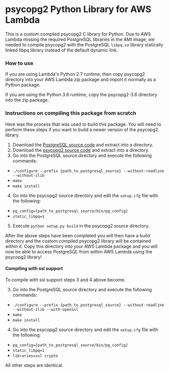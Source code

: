 psycopg2 Python Library for AWS Lambda
======================================

This is a custom compiled psycopg2 C library for Python. Due to AWS Lambda
missing the required PostgreSQL libraries in the AMI image, we needed to
compile psycopg2 with the PostgreSQL `libpq.so` library statically linked
libpq library instead of the default dynamic link.

### How to use

If you are using Lambda's Python 2.7 runtime, then copy psycopg2 directory into your AWS Lambda zip package and import it normally as a Python package.

If you are using the Python 3.6 runtime, copy the psycopg2-3.6 directory into the zip package.

### Instructions on compiling this package from scratch

Here was the process that was used to build this package. You will need to
perform these steps if you want to build a newer version of the psycopg2
library.

1. Download the
  [PostgreSQL source code](https://ftp.postgresql.org/pub/source/v9.4.3/postgresql-9.4.3.tar.gz) and extract into a directory.
2. Download the
  [psycopg2 source code](http://initd.org/psycopg/tarballs/PSYCOPG-2-6/psycopg2-2.6.1.tar.gz) and extract into a directory.
3. Go into the PostgreSQL source directory and execute the following commands:
  - `./configure --prefix {path_to_postgresql_source} --without-readline --without-zlib`
  - `make`
  - `make install`
4. Go into the psycopg2 source directory and edit the `setup.cfg` file with the following:
  - `pg_config={path_to_postgresql_source/bin/pg_config}`
  - `static_libpq=1`
5. Execute `python setup.py build` in the psycopg2 source directory.

After the above steps have been completed you will then have a build directory
and the custom compiled psycopg2 library will be contained within it. Copy this
directory into your AWS Lambda package and you will now be able to access
PostgreSQL from within AWS Lambda using the psycopg2 library!

#### Compiling with ssl support

To compile with ssl support steps 3 and 4 above become.

3. Go into the PostgreSQL source directory and execute the following commands:
  - `./configure --prefix {path_to_postgresql_source} --without-readline --without-zlib --with-openssl`
  - `make`
  - `make install`
4. Go into the psycopg2 source directory and edit the `setup.cfg` file with the following:
  - `pg_config={path_to_postgresql_source/bin/pg_config}`
  - `static_libpq=1`
  - `libraries=ssl crypto`

All other steps are identical.
